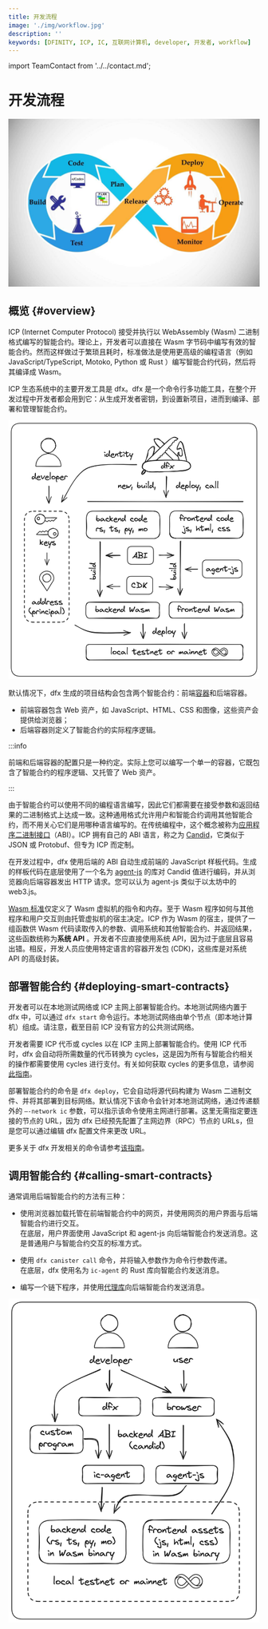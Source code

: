 ```yaml
---
title: 开发流程
image: './img/workflow.jpg'
description: ''
keywords: [DFINITY, ICP, IC, 互联网计算机, developer, 开发者, workflow]
---
```


import TeamContact from '../../contact.md';

# 开发流程

![img](./img/workflow.jpg)

## 概览 {#overview}

ICP (Internet Computer Protocol) 接受并执行以 WebAssembly (Wasm) 二进制格式编写的智能合约。理论上，开发者可以直接在 Wasm 字节码中编写有效的智能合约。然而这样做过于繁琐且耗时，标准做法是使用更高级的编程语言（例如 JavaScript/TypeScript, Motoko, Python 或 Rust ）编写智能合约代码，然后将其编译成 Wasm。

ICP 生态系统中的主要开发工具是 dfx。dfx 是一个命令行多功能工具，在整个开发过程中开发者都会用到它：从生成开发者密钥，到设置新项目，进而到编译、部署和管理智能合约。

![img](./img/developer-build.png)

默认情况下，dfx 生成的项目结构会包含两个智能合约：前端[容器](https://ic123.xyz/docs/getting-started/ic-glossary/#canister)和后端容器。

- 前端容器包含 Web 资产，如 JavaScript、HTML、CSS 和图像，这些资产会提供给浏览器；
- 后端容器则定义了智能合约的实际程序逻辑。

:::info

前端和后端容器的配置只是一种约定。实际上您可以编写一个单一的容器，它既包含了智能合约的程序逻辑、又托管了 Web 资产。

:::

由于智能合约可以使用不同的编程语言编写，因此它们都需要在接受参数和返回结果的二进制格式上达成一致。这种通用格式允许用户和智能合约调用其他智能合约，而不用关心它们是用哪种语言编写的。在传统编程中，这个概念被称为[应用程序二进制接口](https://en.wikipedia.org/wiki/Application_binary_interface)（ABI）。ICP 拥有自己的 ABI 语言，称之为 [Candid](https://ic123.xyz/docs/getting-started/ic-glossary/#candid)，它类似于 JSON 或 Protobuf、但专为 ICP 而定制。

在开发过程中，dfx 使用后端的 ABI 自动生成前端的 JavaScript 样板代码。生成的样板代码在底层使用了一个名为 [agent-js](https://github.com/dfinity/agent-js/tree/main) 的库对 Candid 值进行编码，并从浏览器向后端容器发出 HTTP 请求。您可以认为 agent-js 类似于以太坊中的 web3.js。

[Wasm 标准](https://webassembly.org/)仅定义了 Wasm 虚拟机的指令和内存。至于 Wasm 程序如何与其他程序和用户交互则由托管虚拟机的宿主决定。ICP 作为 Wasm 的宿主，提供了一组函数供 Wasm 代码读取传入的参数、调用系统和其他智能合约、并返回结果，这些函数统称为**系统 API** 。开发者不应直接使用系统 API，因为过于底层且容易出错。相反，开发人员应使用特定语言的容器开发包 (CDK)，这些库是对系统 API 的高级封装。

## 部署智能合约 {#deploying-smart-contracts}

开发者可以在本地测试网络或 ICP 主网上部署智能合约。本地测试网络内置于 dfx 中，可以通过 `dfx start` 命令运行。本地测试网络由单个节点（即本地计算机）组成。请注意，截至目前 ICP 没有官方的公共测试网络。

开发者需要 ICP 代币或 cycles 以在 ICP 主网上部署智能合约。使用 ICP 代币时，dfx 会自动将所需数量的代币转换为 cycles，这是因为所有与智能合约相关的操作都需要使用 cycles 进行支付。有关如何获取 cycles 的更多信息，请参阅[此指南](https://ic123.xyz/docs/getting-started/get-cycles/)。

部署智能合约的命令是 `dfx deploy`，它会自动将源代码构建为 Wasm 二进制文件、并将其部署到目标网络。默认情况下该命令会针对本地测试网络，通过传递额外的 `–-network ic` 参数，可以指示该命令使用主网进行部署。这里无需指定要连接的节点的 URL，因为 dfx 已经预先配置了主网边界（RPC）节点的 URLs，但是您可以通过编辑 dfx 配置文件来更改 URL。

更多关于 dfx 开发相关的命令请参考[该指南](https://ic123.xyz/docs/getting-started/use-dfx/#development)。

## 调用智能合约 {#calling-smart-contracts}

通常调用后端智能合约的方法有三种：

- 使用浏览器加载托管在前端智能合约中的网页，并使用网页的用户界面与后端智能合约进行交互。  
  在底层，用户界面使用 JavaScript 和 agent-js 向后端智能合约发送消息。这是普通用户与智能合约交互的标准方式。

- 使用 `dfx canister call` 命令，并将输入参数作为命令行参数传递。  
  在底层，dfx 使用名为 `ic-agent` 的 Rust 库向智能合约发送消息。

- 编写一个链下程序，并使用[代理库](https://internetcomputer.org/docs/current/developer-docs/developer-tools/off-chain/agents/overview)向后端智能合约发送消息。

![img](./img/developer-call.png)

<TeamContact />
